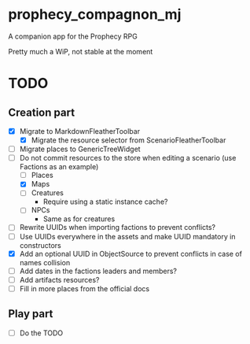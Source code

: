 # prophecy_compagnon_mj

A companion app for the Prophecy RPG

Pretty much a WiP, not stable at the moment

# TODO

## Creation part

- [x] Migrate to MarkdownFleatherToolbar
  - [x] Migrate the resource selector from ScenarioFleatherToolbar
- [ ] Migrate places to GenericTreeWidget
- [ ] Do not commit resources to the store when editing a scenario (use Factions as an example)
  - [ ] Places
  - [x] Maps
  - [ ] Creatures
    - Require using a static instance cache?
  - [ ] NPCs
    - Same as for creatures
- [ ] Rewrite UUIDs when importing factions to prevent conflicts?
- [ ] Use UUIDs everywhere in the assets and make UUID mandatory in constructors
- [x] Add an optional UUID in ObjectSource to prevent conflicts in case of names collision
- [ ] Add dates in the factions leaders and members?
- [ ] Add artifacts resources?
- [ ] Fill in more places from the official docs

## Play part

- [ ] Do the TODO